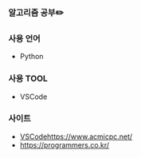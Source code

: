 ### 알고리즘 공부✏️

### 사용 언어
- Python

### 사용 TOOL
- VSCode

### 사이트
- [VSCode](https://www.acmicpc.net/)https://www.acmicpc.net/
- https://programmers.co.kr/
